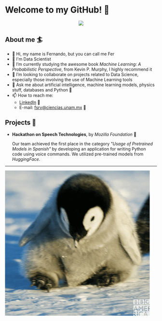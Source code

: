 # Welcome to my GitHub! 🐣

<p align="center"><img src="https://github-readme-streak-stats.herokuapp.com/?user=FSRV24&theme=rose_pine"/></p>

## About me 🏄

- 👋 Hi, my name is Fernando, but you can call me Fer
- 🎲 I'm Data Scientist
- 🌱 I’m currently studying the awesome book *Machine Learning: A Probabilistic Perspective*, from Kevin P. Murphy, I highly recommend it
- 👊 I’m looking to collaborate on projects related to Data Science, especially those involving the use of Machine Learning tools
- 💬 Ask me about artificial intelligence, machine learning models, physics stuff, databases and Python 🐍
- 📫 How to reach me:
  - [LinkedIn](https://www.linkedin.com/in/fsrv/) 🚏
  - E-mail: fsrv@ciencias.unam.mx 🚏

## Projects 🎨

- **Hackathon on Speech Technologies**, by *Mozilla Foundation* 🐆

  Our team achieved the first place in the category *"Usage of Pretrained Models in Spanish"* by developing an application for writing Python code using voice commands. We utilized pre-trained models from *HuggingFace*.

---
![Hello](giphy.gif)
